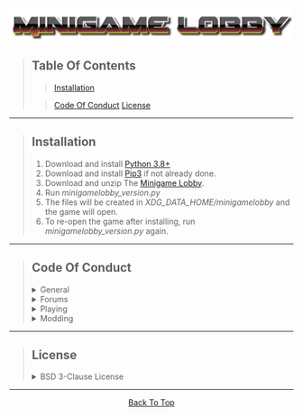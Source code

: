 ![Minigame Lobby](https://github.com/toto-bird/minigamelobby/raw/master/version/assets/vanilla/textures/menu/minigamelobby.png "Minigame Lobby")
<a id="top"></a>

> ## Table Of Contents
> > [Installation](#installation)
>
> > [Code Of Conduct](#conductcode)
> > [License](#license)

---

> ## Installation <a id="installation"></a>
> 1. Download and install [Python 3.8+](https://www.python.org/downloads/)
> 2. Download and install [Pip3](https://pip.pypa.io/en/stable/installing/) if not already done.
> 3. Download and unzip The [Minigame Lobby](https://toto-bird.github.io/totobirdgames/minigamelobby).
> 4. Run *minigamelobby_version<span>.py</span>*
> 5. The files will be created in *XDG_DATA_HOME/minigamelobby* and the game will open.
> 6. To re-open the game after installing, run *minigamelobby_version<span>.py</span>* again.

---

> ## Code Of Conduct <a id="conductcode"></a>
> <details>
> <summary>General</summary>
> 
> > - Do not redistribute any code anywhere without clearly linking this site.
> </details>
> <details>
> <summary>Forums</summary>
>
> > When exploring the forums, please follow the following rules.
> > > - Be respectful to others.
> > > - Treat everyone respectfully.
> > > - Be considerate.
> > > - Be sensible.
> > > - Make sure that people feel safe.
> > > - Check to see if your suggestion/report already exists.
> </details>
> <details>
> <summary>Playing</summary>
>
> > When playing on servers or with others, please follow the following rules.
> > > - Be respectful to others.
> > > - Treat everyone respectfully.
> > > - Be considerate.
> > > - Be sensible and creative.
> > > - Make sure that people feel safe.
> > > - Do not use a cracked version that gives you an advantage over other players.
> </details>
> <details>
> <summary>Modding</summary>
>
> > You may mod and tinker with the code. However, please follow these rules.
> > > - Do not create a cracked version that gives you an advantage over other players.
> > > - Do not publish modded versions to the web that can not be accessed by everyone.
> </details>

---

> ## License
> <details>
> <summary>BSD 3-Clause License</summary>
>
> > Copyright (c) 2020, Totobird Creations
> > All rights reserved.
> >
> > Redistribution and use in source and binary forms, with or without
> > modification, are permitted provided that the following conditions are met:
> >
> > 1. Redistributions of source code must retain the above copyright notice, this
> >    list of conditions and the following disclaimer.
> >
> > 2. Redistributions in binary form must reproduce the above copyright notice,
> >    this list of conditions and the following disclaimer in the documentation
> >    and/or other materials provided with the distribution.
> >
> > 3. Neither the name of the copyright holder nor the names of its
> >    contributors may be used to endorse or promote products derived from
> >    this software without specific prior written permission.
> >
> > THIS SOFTWARE IS PROVIDED BY THE COPYRIGHT HOLDERS AND CONTRIBUTORS "AS IS"
> > AND ANY EXPRESS OR IMPLIED WARRANTIES, INCLUDING, BUT NOT LIMITED TO, THE
> > IMPLIED WARRANTIES OF MERCHANTABILITY AND FITNESS FOR A PARTICULAR PURPOSE ARE
> > DISCLAIMED. IN NO EVENT SHALL THE COPYRIGHT HOLDER OR CONTRIBUTORS BE LIABLE
> > FOR ANY DIRECT, INDIRECT, INCIDENTAL, SPECIAL, EXEMPLARY, OR CONSEQUENTIAL
> > DAMAGES (INCLUDING, BUT NOT LIMITED TO, PROCUREMENT OF SUBSTITUTE GOODS OR
> > SERVICES; LOSS OF USE, DATA, OR PROFITS; OR BUSINESS INTERRUPTION) HOWEVER
> > CAUSED AND ON ANY THEORY OF LIABILITY, WHETHER IN CONTRACT, STRICT LIABILITY,
> > OR TORT (INCLUDING NEGLIGENCE OR OTHERWISE) ARISING IN ANY WAY OUT OF THE USE
> > OF THIS SOFTWARE, EVEN IF ADVISED OF THE POSSIBILITY OF SUCH DAMAGE.
> </details>

---

<p align='center'><a href='#top'>Back To Top</a></p>